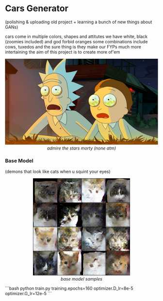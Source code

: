 # Cars Generator

(polishing & uploading old project + learning a bunch of new things about GANs)

cars come in multiple colors, shapes and attitutes
we have white, black (zoomies included) and god forbid oranges
some combinations include cows, tuxedos and 
the sure thing is they make our FYPs much more intertaining
the aim of this project is to create more of'em 

<p align="center">
  <img src="data/rick_n_morty.jpg" width="640"><br>
  <em>admire the stars morty (none atm)</em>
</p>


### Base Model
(demons that look like cats when u squint your eyes)
<p align="center">
  <img src="data/media_images_sample_150.000000_614_5ef65e6d082354bfb722.png" width="320"><br>
  <em>base model samples</em>
</p>
```bash
python train.py training.epochs=160 optimizer.D_lr=8e-5 optimizer.G_lr=12e-5
```
